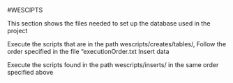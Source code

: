 #WESCIPTS

This section shows the files needed to set up the database used in the project

Execute the scripts that are in the path wescripts/creates/tables/, Follow the order specified in the file “executionOrder.txt
Insert data

Execute the scripts found in the path wescripts/inserts/ in the same order specified above
